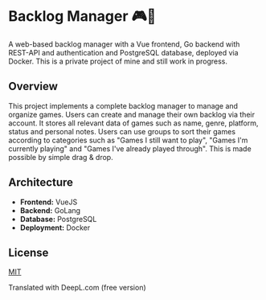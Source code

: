 # Backlog Manager 🎮📒

A web-based backlog manager with a Vue frontend, Go backend with REST-API and authentication and PostgreSQL database, deployed via Docker.
This is a private project of mine and still work in progress. 

## Overview 

This project implements a complete backlog manager to manage and organize games.
Users can create and manage their own backlog via their account. It stores all relevant data of
games such as name, genre, platform, status and personal notes. Users can use groups to sort their
games according to categories such as "Games I still want to play", "Games I'm currently playing" and
"Games I've already played through". This is made possible by simple drag &amp; drop.

## Architecture

- **Frontend:** VueJS
- **Backend:** GoLang
- **Database:** PostgreSQL
- **Deployment:** Docker

## License

[MIT](LICENSE)

Translated with DeepL.com (free version)
